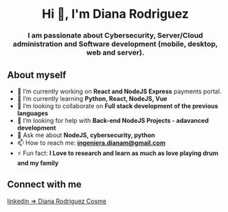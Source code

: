 <h1 align="center">Hi 👋, I'm Diana Rodriguez </h1>
<h3 align="center">I am passionate about Cybersecurity, Server/Cloud administration and Software development (mobile, desktop, web and server).</h3>

## About myself
- 🔭 I’m currently working on **React and NodeJS Express** payments portal.
- 🌱 I’m currently learning **Python, React, NodeJS, Vue**
- 👯 I’m looking to collaborate on **Full stack development of the previous languages**
- 🤔 I’m looking for help with **Back-end NodeJS Projects - adavanced development**
- 💬 Ask me about **NodeJS, cybersecurity, python**
- 📫 How to reach me: **ingeniera.dianam@gmail.com**
- ⚡ Fun fact: **I Love to research and learn as much as love playing drum and my family**

## Connect with me
 [linkedin => Diana Rodriguez Cosme](https://www.linkedin.com/in/dianarodriguezcosme)

